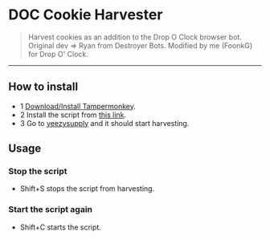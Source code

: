 # DOC Cookie Harvester
> Harvest cookies as an addition to the Drop O Clock browser bot.
> Original dev => Ryan from Destroyer Bots.
> Modified by me (FoonkG) for Drop O' Clock.
---

## How to install
- 1 [Download/Install Tampermonkey](https://chrome.google.com/webstore/detail/tampermonkey/dhdgffkkebhmkfjojejmpbldmpobfkfo?hl=en).
- 2 Install the script from [this link](https://docdiscordauth.000webhostapp.com/cookieharvester/DocCookieHarvester.user.js).
- 3 Go to [yeezysupply](https://www.yeezysupply.com) and it should start harvesting.
## Usage
### Stop the script
- Shift+S stops the script from harvesting.
### Start the script again
- Shift+C starts the script.
